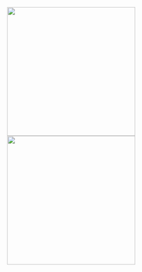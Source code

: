 <!-- ### Hi there 👋


**stupid-zhaodongyu/stupid-zhaodongyu** is a ✨ _special_ ✨ repository because its `README.md` (this file) appears on your GitHub profile.

Here are some ideas to get you started:

- 🔭 I’m currently working on ...
- 🌱 I’m currently learning ...
- 👯 I’m looking to collaborate on ...
- 🤔 I’m looking for help with ...
- 💬 Ask me about ...
- 📫 How to reach me: ...
- 😄 Pronouns: ...
- ⚡ Fun fact: ...
 -->

 <!-- [![Anurag's GitHub stats](https://github-readme-stats.vercel.app/api?username=stupid-zhaodongyu&layout=donut&show_icons=true&theme=dark&show=reviews,discussions_started,discussions_answered,prs_merged,prs_merged_percentage)](https://github.com/anuraghazra/github-readme-stats)&nbsp;&nbsp;&nbsp;&nbsp;&nbsp;[![Top Langs](https://github-readme-stats.vercel.app/api/top-langs/?username=stupid-zhaodongyu&layout=donut&langs_count=8)](https://github.com/anuraghazra/github-readme-stats) -->


 <a>
  <img height=300 align="center" src="https://github-readme-stats.vercel.app/api?username=stupid-zhaodongyu&layout=donut&show_icons=true&theme=dark&show=reviews,discussions_started,discussions_answered,prs_merged,prs_merged_percentage" />
</a>


<a>
  <img height=300 align="center" src="https://github-readme-stats.vercel.app/api/top-langs/?username=stupid-zhaodongyu&layout=donut&langs_count=20&theme=dark" />
</a>

<!-- 
<a href="https://github.com/anuraghazra/github-readme-stats">
  <img align="center" src="https://github-readme-stats.vercel.app/api/wakatime?username=stupid-zhaodongyu&layout=donut" />
</a> -->

<!-- [![Harlok's wakatime stats](https://github-readme-stats.vercel.app/api/wakatime?username=Panyue-genkiyo&bg_color=2D3748&title_color=2F855A&icon_color=2F855A&text_color=ffffff&hide_title=true&langs_count=20&layout=compact)](https://github.com/anuraghazra/github-readme-stats) -->
